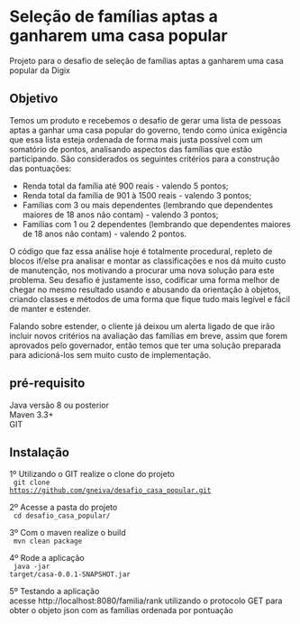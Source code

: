 # Seleção de famílias aptas a ganharem uma casa popular
Projeto para o desafio de seleção de famílias aptas a ganharem uma casa popular da Digix

## Objetivo

Temos um produto e recebemos o desafio de gerar uma lista de pessoas aptas a ganhar uma casa popular do governo, tendo como única exigência que essa lista esteja ordenada de forma mais justa possível com um somatório de pontos, analisando aspectos das famílias que estão participando. São considerados os seguintes critérios para a construção das pontuações:

- Renda total da família até 900 reais - valendo 5 pontos;
- Renda total da família de 901 à 1500 reais - valendo 3 pontos;
- Famílias com 3 ou mais dependentes  (lembrando que dependentes maiores de 18 anos não contam) - valendo 3 pontos;
- Famílias com 1 ou 2 dependentes  (lembrando que dependentes maiores de 18 anos não contam) - valendo 2 pontos.

O código que faz essa análise hoje é totalmente procedural, repleto de blocos if/else pra analisar e montar as classificações e nos dá muito custo de manutenção, nos motivando a procurar uma nova solução para este problema. Seu desafio é justamente isso, codificar uma forma melhor de chegar no mesmo resultado usando e abusando da orientação à objetos, criando classes e métodos de uma forma que fique tudo mais legível e fácil de manter e estender.

Falando sobre estender, o cliente já deixou um alerta ligado de que irão incluir novos critérios na avaliação das famílias em breve, assim que forem aprovados pelo governador, então temos que ter uma solução preparada para adicioná-los sem muito custo de implementação.

## pré-requisito
Java versão 8 ou posterior <br>
Maven 3.3+<br>
GIT<br>

## Instalação
1º Utilizando o GIT realize o clone do projeto<br>
<code> git clone https://github.com/gneiva/desafio_casa_popular.git </code>

2º Acesse a pasta do projeto<br>
<code> cd desafio_casa_popular/  </code>

3º Com o maven realize o build<br>
<code> mvn clean package  </code>

4º Rode a aplicação<br>
<code> java -jar target/casa-0.0.1-SNAPSHOT.jar  </code>

5º Testando a aplicação<br>
acesse http://localhost:8080/familia/rank utilizando o protocolo GET para obter o objeto json com as famílias ordenada por pontuação
